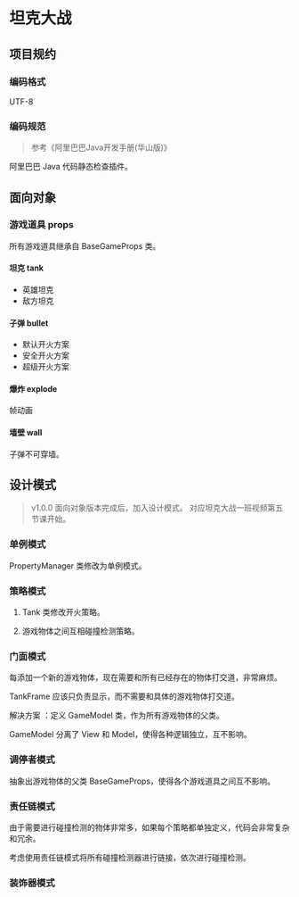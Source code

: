 # 坦克大战

## 项目规约

### 编码格式

UTF-8

### 编码规范

> 参考《阿里巴巴Java开发手册(华山版)》

阿里巴巴 Java 代码静态检查插件。

## 面向对象

### 游戏道具 props

所有游戏道具继承自 BaseGameProps 类。

#### 坦克 tank

- 英雄坦克
- 敌方坦克

#### 子弹 bullet

- 默认开火方案
- 安全开火方案
- 超级开火方案

#### 爆炸 explode

帧动画

#### 墙壁 wall

子弹不可穿墙。

## 设计模式

> v1.0.0 面向对象版本完成后，加入设计模式。
> 对应坦克大战一班视频第五节课开始。

### 单例模式

PropertyManager 类修改为单例模式。

### 策略模式

1. Tank 类修改开火策略。

2. 游戏物体之间互相碰撞检测策略。

### 门面模式

每添加一个新的游戏物体，现在需要和所有已经存在的物体打交道，非常麻烦。

TankFrame 应该只负责显示，而不需要和具体的游戏物体打交道。

解决方案 ：定义 GameModel 类，作为所有游戏物体的父类。

GameModel 分离了 View 和 Model，使得各种逻辑独立，互不影响。

### 调停者模式

抽象出游戏物体的父类 BaseGameProps，使得各个游戏道具之间互不影响。

### 责任链模式

由于需要进行碰撞检测的物体非常多，如果每个策略都单独定义，代码会非常复杂和冗余。

考虑使用责任链模式将所有碰撞检测器进行链接，依次进行碰撞检测。

### 装饰器模式









